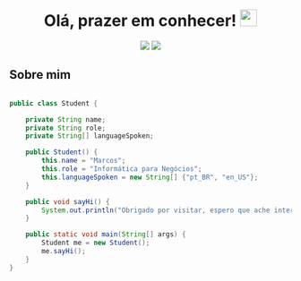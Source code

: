 <h1 align="center">
  Olá, prazer em conhecer! <img src="https://media.giphy.com/media/hvRJCLFzcasrR4ia7z/giphy.gif" width="30px">
</h1>

<p align="center">   
  <a href="mailto:marcos.dasped@gmail.com" target="_blank"><img src="https://img.shields.io/badge/-Email-0D1117?style=for-the-badge&logo=gmail&logoColor=0078D4"></a>
  <a href="https://www.linkedin.com/in/marcosdasped/" target="_blank"><img src="https://img.shields.io/badge/-LinkedIn-0D1117?style=for-the-badge&logo=linkedin&logoColor=0078D4"></a>
</p>

##  Sobre mim

```java

public class Student {

    private String name;
    private String role;
    private String[] languageSpoken;

    public Student() {
        this.name = "Marcos";
        this.role = "Informática para Negócios";
        this.languageSpoken = new String[] {"pt_BR", "en_US"};
    }

    public void sayHi() {
        System.out.println("Obrigado por visitar, espero que ache interessante o meu perfil :)");
    }

    public static void main(String[] args) {
        Student me = new Student();
        me.sayHi();
    }
}

```
